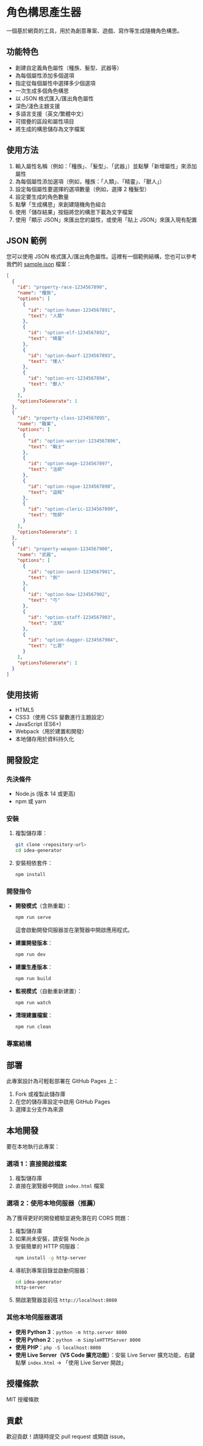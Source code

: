 # 角色構思產生器

一個基於網頁的工具，用於為創意專案、遊戲、寫作等生成隨機角色構思。

## 功能特色

- 創建自定義角色屬性（種族、髮型、武器等）
- 為每個屬性添加多個選項
- 指定從每個屬性中選擇多少個選項
- 一次生成多個角色構思
- 以 JSON 格式匯入/匯出角色屬性
- 深色/淺色主題支援
- 多語言支援（英文/繁體中文）
- 可摺疊的區段和屬性項目
- 將生成的構思儲存為文字檔案

## 使用方法

1. 輸入屬性名稱（例如：「種族」、「髮型」、「武器」）並點擊「新增屬性」來添加屬性
2. 為每個屬性添加選項（例如，種族：「人類」、「精靈」、「獸人」）
3. 設定每個屬性要選擇的選項數量（例如，選擇 2 種髮型）
4. 設定要生成的角色數量
5. 點擊「生成構思」來創建隨機角色組合
6. 使用「儲存結果」按鈕將您的構思下載為文字檔案
7. 使用「顯示 JSON」來匯出您的屬性，或使用「貼上 JSON」來匯入現有配置

## JSON 範例

您可以使用 JSON 格式匯入/匯出角色屬性。這裡有一個範例結構，您也可以參考我們的 [sample.json](./sample.json) 檔案：

```json
[
  {
    "id": "property-race-1234567890",
    "name": "種族",
    "options": [
      {
        "id": "option-human-1234567891",
        "text": "人類"
      },
      {
        "id": "option-elf-1234567892",
        "text": "精靈"
      },
      {
        "id": "option-dwarf-1234567893",
        "text": "矮人"
      },
      {
        "id": "option-orc-1234567894",
        "text": "獸人"
      }
    ],
    "optionsToGenerate": 1
  },
  {
    "id": "property-class-1234567895",
    "name": "職業",
    "options": [
      {
        "id": "option-warrior-1234567896",
        "text": "戰士"
      },
      {
        "id": "option-mage-1234567897",
        "text": "法師"
      },
      {
        "id": "option-rogue-1234567898",
        "text": "盜賊"
      },
      {
        "id": "option-cleric-1234567899",
        "text": "牧師"
      }
    ],
    "optionsToGenerate": 1
  },
  {
    "id": "property-weapon-1234567900",
    "name": "武器",
    "options": [
      {
        "id": "option-sword-1234567901",
        "text": "劍"
      },
      {
        "id": "option-bow-1234567902",
        "text": "弓"
      },
      {
        "id": "option-staff-1234567903",
        "text": "法杖"
      },
      {
        "id": "option-dagger-1234567904",
        "text": "匕首"
      }
    ],
    "optionsToGenerate": 2
  }
]
```

## 使用技術

- HTML5
- CSS3（使用 CSS 變數進行主題設定）
- JavaScript (ES6+)
- Webpack（用於建置和開發）
- 本地儲存用於資料持久化

## 開發設定

### 先決條件
- Node.js (版本 14 或更高)
- npm 或 yarn

### 安裝
1. 複製儲存庫：
   ```bash
   git clone <repository-url>
   cd idea-generator
   ```

2. 安裝相依套件：
   ```bash
   npm install
   ```

### 開發指令

- **開發模式**（含熱重載）：
  ```bash
  npm run serve
  ```
  這會啟動開發伺服器並在瀏覽器中開啟應用程式。

- **建置開發版本**：
  ```bash
  npm run dev
  ```

- **建置生產版本**：
  ```bash
  npm run build
  ```

- **監視模式**（自動重新建置）：
  ```bash
  npm run watch
  ```

- **清理建置檔案**：
  ```bash
  npm run clean
  ```

### 專案結構

## 部署

此專案設計為可輕鬆部署在 GitHub Pages 上：

1. Fork 或複製此儲存庫
2. 在您的儲存庫設定中啟用 GitHub Pages
3. 選擇主分支作為來源

## 本地開發

要在本地執行此專案：

### 選項 1：直接開啟檔案
1. 複製儲存庫
2. 直接在瀏覽器中開啟 `index.html` 檔案

### 選項 2：使用本地伺服器（推薦）
為了獲得更好的開發體驗並避免潛在的 CORS 問題：

1. 複製儲存庫
2. 如果尚未安裝，請安裝 Node.js
3. 安裝簡單的 HTTP 伺服器：
   ```bash
   npm install -g http-server
   ```
4. 導航到專案目錄並啟動伺服器：
   ```bash
   cd idea-generator
   http-server
   ```
5. 開啟瀏覽器並前往 `http://localhost:8080`

### 其他本地伺服器選項
- **使用 Python 3**：`python -m http.server 8000`
- **使用 Python 2**：`python -m SimpleHTTPServer 8000`
- **使用 PHP**：`php -S localhost:8000`
- **使用 Live Server（VS Code 擴充功能）**：安裝 Live Server 擴充功能，右鍵點擊 `index.html` → 「使用 Live Server 開啟」

## 授權條款

MIT 授權條款

## 貢獻

歡迎貢獻！請隨時提交 pull request 或開啟 issue。